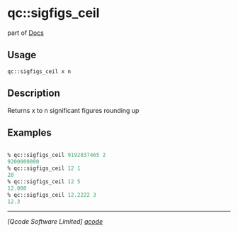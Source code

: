 qc::sigfigs_ceil
================

part of [Docs](../index.md)

Usage
-----
`
        qc::sigfigs_ceil x n
    `

Description
-----------
Returns x to n significant figures rounding up

Examples
--------
```tcl

% qc::sigfigs_ceil 9192837465 2
9200000000
% qc::sigfigs_ceil 12 1
20
% qc::sigfigs_ceil 12 5
12.000
% qc::sigfigs_ceil 12.2222 3
12.3
```

----------------------------------
*[Qcode Software Limited] [qcode]*

[qcode]: http://www.qcode.co.uk "Qcode Software"